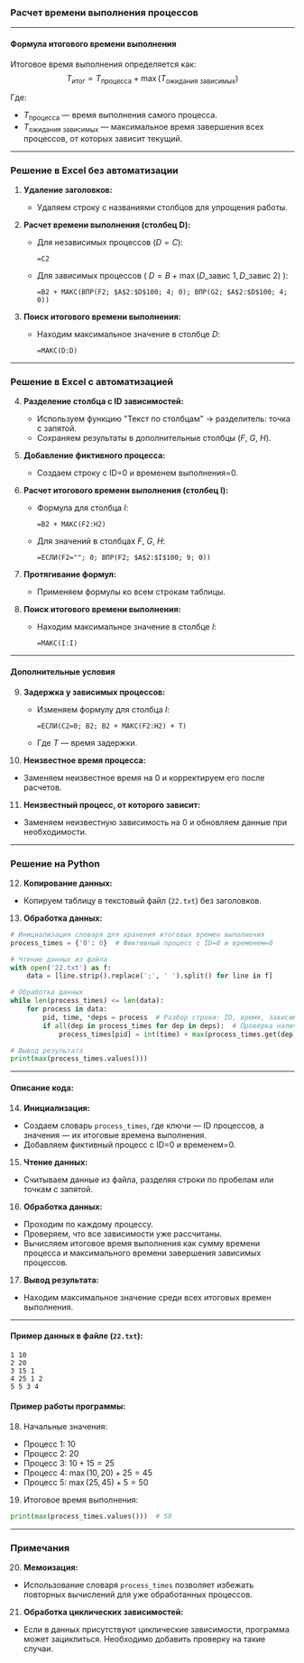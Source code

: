 ### Расчет времени выполнения процессов

---

#### **Формула итогового времени выполнения**
Итоговое время выполнения определяется как:
$$T_{\text{итог}} = T_{\text{процесса}} + \max(T_{\text{ожидания зависимых}})$$

Где:
- $T_{\text{процесса}}$ — время выполнения самого процесса.
- $T_{\text{ожидания зависимых}}$ — максимальное время завершения всех процессов, от которых зависит текущий.

---

### Решение в Excel без автоматизации

1. **Удаление заголовков:**
   - Удаляем строку с названиями столбцов для упрощения работы.

2. **Расчет времени выполнения (столбец D):**
   - Для независимых процессов ($D = C$):
     ```excel
     =C2
     ```
   - Для зависимых процессов ( $D = B + \max(D\_{\text{завис 1}}, D\_{\text{завис 2}})$ ):
     ```excel
     =B2 + МАКС(ВПР(F2; $A$2:$D$100; 4; 0); ВПР(G2; $A$2:$D$100; 4; 0))
     ```

3. **Поиск итогового времени выполнения:**
   - Находим максимальное значение в столбце $D$:
     ```excel
     =МАКС(D:D)
     ```

---

### Решение в Excel с автоматизацией

4. **Разделение столбца с ID зависимостей:**
   - Используем функцию "Текст по столбцам" → разделитель: точка с запятой.
   - Сохраняем результаты в дополнительные столбцы ($F$, $G$, $H$).

5. **Добавление фиктивного процесса:**
   - Создаем строку с ID=0 и временем выполнения=0.

6. **Расчет итогового времени выполнения (столбец I):**
   - Формула для столбца $I$:
     ```excel
     =B2 + МАКС(F2:H2)
     ```
   - Для значений в столбцах $F$, $G$, $H$:
     ```excel
     =ЕСЛИ(F2=""; 0; ВПР(F2; $A$2:$I$100; 9; 0))
     ```

7. **Протягивание формул:**
   - Применяем формулы ко всем строкам таблицы.

8. **Поиск итогового времени выполнения:**
   - Находим максимальное значение в столбце $I$:
     ```excel
     =МАКС(I:I)
     ```

---

#### **Дополнительные условия**

9. **Задержка у зависимых процессов:**
   - Изменяем формулу для столбца $I$:
     ```excel
     =ЕСЛИ(C2=0; B2; B2 + МАКС(F2:H2) + T)
     ```
   - Где $T$ — время задержки.

10. **Неизвестное время процесса:**
   - Заменяем неизвестное время на $0$ и корректируем его после расчетов.

11. **Неизвестный процесс, от которого зависит:**
   - Заменяем неизвестную зависимость на $0$ и обновляем данные при необходимости.

---

### Решение на Python

12. **Копирование данных:**
   - Копируем таблицу в текстовый файл (`22.txt`) без заголовков.

13. **Обработка данных:**
   ```python
   # Инициализация словаря для хранения итоговых времен выполнения
   process_times = {'0': 0}  # Фиктивный процесс с ID=0 и временем=0

   # Чтение данных из файла
   with open('22.txt') as f:
       data = [line.strip().replace(';', ' ').split() for line in f]

   # Обработка данных
   while len(process_times) <= len(data):
       for process in data:
           pid, time, *deps = process  # Разбор строки: ID, время, зависимости
           if all(dep in process_times for dep in deps):  # Проверка наличия всех зависимостей
               process_times[pid] = int(time) + max(process_times.get(dep, 0) for dep in deps)

   # Вывод результата
   print(max(process_times.values()))
   ```

---

#### **Описание кода:**

14. **Инициализация:**
   - Создаем словарь `process_times`, где ключи — ID процессов, а значения — их итоговые времена выполнения.
   - Добавляем фиктивный процесс с ID=0 и временем=0.

15. **Чтение данных:**
   - Считываем данные из файла, разделяя строки по пробелам или точкам с запятой.

16. **Обработка данных:**
   - Проходим по каждому процессу.
   - Проверяем, что все зависимости уже рассчитаны.
   - Вычисляем итоговое время выполнения как сумму времени процесса и максимального времени завершения зависимых процессов.

17. **Вывод результата:**
   - Находим максимальное значение среди всех итоговых времен выполнения.

---

#### **Пример данных в файле (`22.txt`):**
```
1 10
2 20
3 15 1
4 25 1 2
5 5 3 4
```

#### **Пример работы программы:**
18. Начальные значения:
   - Процесс 1: $10$
   - Процесс 2: $20$
   - Процесс 3: $10 + 15 = 25$
   - Процесс 4: $\max(10, 20) + 25 = 45$
   - Процесс 5: $\max(25, 45) + 5 = 50$

19. Итоговое время выполнения:
   ```python
   print(max(process_times.values()))  # 50
   ```

---

### Примечания

20. **Мемоизация:**  
   - Использование словаря `process_times` позволяет избежать повторных вычислений для уже обработанных процессов.

21. **Обработка циклических зависимостей:**  
   - Если в данных присутствуют циклические зависимости, программа может зациклиться. Необходимо добавить проверку на такие случаи.
